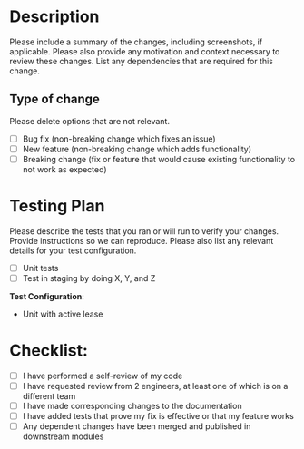 # Description

Please include a summary of the changes, including screenshots, if applicable. Please also provide any motivation and context necessary to review these changes. List any dependencies that are required for this change.

## Type of change

Please delete options that are not relevant.

- [ ] Bug fix (non-breaking change which fixes an issue)
- [ ] New feature (non-breaking change which adds functionality)
- [ ] Breaking change (fix or feature that would cause existing functionality to not work as expected)

# Testing Plan

Please describe the tests that you ran or will run to verify your changes. Provide instructions so we can reproduce. Please also list any relevant details for your test configuration.

- [ ] Unit tests
- [ ] Test in staging by doing X, Y, and Z

**Test Configuration**:
- Unit with active lease

# Checklist:

- [ ] I have performed a self-review of my code
- [ ] I have requested review from 2 engineers, at least one of which is on a different team
- [ ] I have made corresponding changes to the documentation
- [ ] I have added tests that prove my fix is effective or that my feature works
- [ ] Any dependent changes have been merged and published in downstream modules

